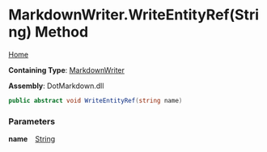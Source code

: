 # MarkdownWriter\.WriteEntityRef\(String\) Method

[Home](../../../README.md)

**Containing Type**: [MarkdownWriter](../README.md)

**Assembly**: DotMarkdown\.dll

```csharp
public abstract void WriteEntityRef(string name)
```

### Parameters

**name** &ensp; [String](https://docs.microsoft.com/en-us/dotnet/api/system.string)